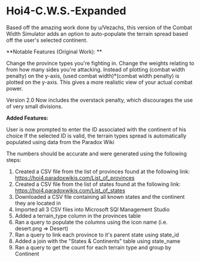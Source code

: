 # Hoi4-C.W.S.-Expanded
Based off the amazing work done by u/Vezachs, this version of the Combat Width Simulator adds an option to auto-populate the terrain spread based off the user's selected continent.

**Notable Features (Original Work): **

Change the province types you're fighting in.
Change the weights relating to from how many sides you're attacking.
Instead of plotting (combat width penalty) on the y-axis,
(used combat width)*(combat width penalty) is plotted on the y-axis.
This gives a more realistic view of your actual combat power.

Version 2.0
Now includes the overstack penalty, which discourages the use of very small divisions.

**Added Features:**

User is now prompted to enter the ID associated with the continent of his choice
If the selected ID is valid, the terrain types spread is automatically populated using data from the Paradox Wiki

The numbers should be accurate and were generated using the following steps:
1) Created a CSV file from the list of provinces found at the following link: https://hoi4.paradoxwikis.com/List_of_provinces
2) Created a CSV file from the list of states found at the following link: https://hoi4.paradoxwikis.com/List_of_states
3) Downloaded a CSV file containing all known states and the continent they are located in
4) Imported all 3 CSV files into Microsoft SQl Management Studio
5) Added a terrain_type column in the provinces table 
6) Ran a query to populate the columns using the icon name (i.e. desert.png => Desert) 
7) Ran a query to link each province to it's parent state using state_id 
8) Added a join with the "States & Continents" table using state_name
9) Ran a query to get the count for each terrain type and group by Continent 


